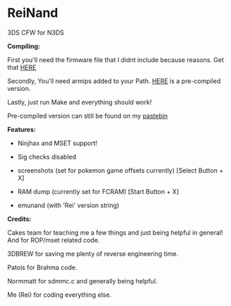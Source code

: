 # ReiNand
3DS CFW for N3DS


**Compiling:**

First you'll need the firmware file that I didnt include because reasons. Get that [HERE](https://www.dropbox.com/s/782eyz22lkmh434/firmware.bin?dl=0)

Secondly, You'll need armips added to your Path. [HERE](https://www.dropbox.com/s/ceuv2qeqp38lpah/armips.exe?dl=0) is a pre-compiled version.

Lastly, just run Make and everything should work!

Pre-compiled version can still be found on my [pastebin](http://pastebin.com/c5AW3TJp)


**Features:**

* Ninjhax and MSET support!

* Sig checks disabled

* screenshots (set for pokemon game  offsets currently) [Select Button + X]

* RAM dump (currently set for FCRAM) [Start Button + X]

* emunand (with 'Rei' version string)
 

**Credits:**
 
 Cakes team for teaching me a few things and just being helpful in general! And for ROP/mset related code.
    
 3DBREW for saving me plenty of reverse engineering time.
    
 Patois for Brahma code.
 
 Normmatt for sdmmc.c and generally being helpful.
    
 Me (Rei) for coding everything else.
 